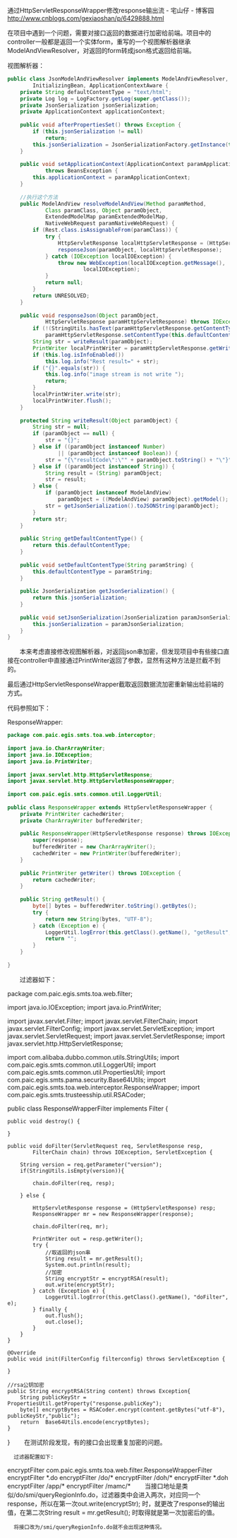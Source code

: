 通过HttpServletResponseWrapper修改response输出流 - 宅山仔 - 博客园 http://www.cnblogs.com/gexiaoshan/p/6429888.html

在项目中遇到一个问题，需要对接口返回的数据进行加密给前端。项目中的controller一般都是返回一个实体form，重写的一个视图解析器继承ModelAndViewResolver，对返回的form转成json格式返回给前端。

视图解析器：

```java
public class JsonModelAndViewResolver implements ModelAndViewResolver,
        InitializingBean, ApplicationContextAware {
    private String defaultContentType = "text/html";
    private Log log = LogFactory.getLog(super.getClass());
    private JsonSerialization jsonSerialization;
    private ApplicationContext applicationContext;
 
    public void afterPropertiesSet() throws Exception {
        if (this.jsonSerialization != null)
            return;
        this.jsonSerialization = JsonSerializationFactory.getInstance(this.applicationContext);
    }
 
    public void setApplicationContext(ApplicationContext paramApplicationContext)
            throws BeansException {
        this.applicationContext = paramApplicationContext;
    }
 
    //执行这个方法
    public ModelAndView resolveModelAndView(Method paramMethod,
            Class paramClass, Object paramObject,
            ExtendedModelMap paramExtendedModelMap,
            NativeWebRequest paramNativeWebRequest) {
        if (Rest.class.isAssignableFrom(paramClass)) {
            try {
                HttpServletResponse localHttpServletResponse = (HttpServletResponse) paramNativeWebRequest.getNativeResponse(HttpServletResponse.class);
                responseJson(paramObject, localHttpServletResponse);
            } catch (IOException localIOException) {
                throw new WebException(localIOException.getMessage(),
                        localIOException);
            }
            return null;
        }
        return UNRESOLVED;
    }
 
    public void responseJson(Object paramObject,
            HttpServletResponse paramHttpServletResponse) throws IOException {
        if (!(StringUtils.hasText(paramHttpServletResponse.getContentType())))
            paramHttpServletResponse.setContentType(this.defaultContentType);
        String str = writeResult(paramObject);
        PrintWriter localPrintWriter = paramHttpServletResponse.getWriter();
        if (this.log.isInfoEnabled())
            this.log.info("Rest result=" + str);
        if ("{}".equals(str)) {
            this.log.info("image stream is not write ");
            return;
        }
        localPrintWriter.write(str);
        localPrintWriter.flush();
    }
 
    protected String writeResult(Object paramObject) {
        String str = null;
        if (paramObject == null) {
            str = "{}";
        } else if ((paramObject instanceof Number)
                || (paramObject instanceof Boolean)) {
            str = "{\"resultCode\":\"" + paramObject.toString() + "\"}";
        } else if ((paramObject instanceof String)) {
            String result = (String) paramObject;
            str = result;
        } else {
            if (paramObject instanceof ModelAndView)
                paramObject = ((ModelAndView) paramObject).getModel();
            str = getJsonSerialization().toJSONString(paramObject);
        }
        return str;
    }
 
    public String getDefaultContentType() {
        return this.defaultContentType;
    }
 
    public void setDefaultContentType(String paramString) {
        this.defaultContentType = paramString;
    }
 
    public JsonSerialization getJsonSerialization() {
        return this.jsonSerialization;
    }
 
    public void setJsonSerialization(JsonSerialization paramJsonSerialization) {
        this.jsonSerialization = paramJsonSerialization;
    }
}
```
　　本来考虑直接修改视图解析器，对返回json串加密，但发现项目中有些接口直接在controller中直接通过PrintWriter返回了参数，显然有这种方法是拦截不到的。

最后通过HttpServletResponseWrapper截取返回数据流加密重新输出给前端的方式。

代码参照如下：

ResponseWrapper:

```java
package com.paic.egis.smts.toa.web.interceptor;
 
import java.io.CharArrayWriter;
import java.io.IOException;
import java.io.PrintWriter;
 
import javax.servlet.http.HttpServletResponse;
import javax.servlet.http.HttpServletResponseWrapper;
 
import com.paic.egis.smts.common.util.LoggerUtil;
 
public class ResponseWrapper extends HttpServletResponseWrapper {
    private PrintWriter cachedWriter;
    private CharArrayWriter bufferedWriter;
 
    public ResponseWrapper(HttpServletResponse response) throws IOException {
        super(response);
        bufferedWriter = new CharArrayWriter();
        cachedWriter = new PrintWriter(bufferedWriter);
    }
 
    public PrintWriter getWriter() throws IOException {
        return cachedWriter;
    }
 
    public String getResult() {
        byte[] bytes = bufferedWriter.toString().getBytes();
        try {
            return new String(bytes, "UTF-8");
        } catch (Exception e) {
            LoggerUtil.logError(this.getClass().getName(), "getResult", e);
            return "";
        }
    }
 
}
```
　　过滤器如下：


package com.paic.egis.smts.toa.web.filter;
 
import java.io.IOException;
import java.io.PrintWriter;
 
import javax.servlet.Filter;
import javax.servlet.FilterChain;
import javax.servlet.FilterConfig;
import javax.servlet.ServletException;
import javax.servlet.ServletRequest;
import javax.servlet.ServletResponse;
import javax.servlet.http.HttpServletResponse;
 
import com.alibaba.dubbo.common.utils.StringUtils;
import com.paic.egis.smts.common.util.LoggerUtil;
import com.paic.egis.smts.common.util.PropertiesUtil;
import com.paic.egis.smts.pama.security.Base64Utils;
import com.paic.egis.smts.toa.web.interceptor.ResponseWrapper;
import com.paic.egis.smts.trusteesship.util.RSACoder;
 
public class ResponseWrapperFilter implements Filter {
 
    public void destroy() {
 
    }
 
    public void doFilter(ServletRequest req, ServletResponse resp,
            FilterChain chain) throws IOException, ServletException {
 
        String version = req.getParameter("version");
        if(StringUtils.isEmpty(version)){
             
            chain.doFilter(req, resp);
             
        } else {
             
            HttpServletResponse response = (HttpServletResponse) resp;
            ResponseWrapper mr = new ResponseWrapper(response);
             
            chain.doFilter(req, mr);
             
            PrintWriter out = resp.getWriter(); 
            try {
                //取返回的json串
                String result = mr.getResult(); 
                System.out.println(result);
                //加密
                String encryptStr = encryptRSA(result);
                out.write(encryptStr); 
            } catch (Exception e) {
                LoggerUtil.logError(this.getClass().getName(), "doFilter", e);
            } finally {
                out.flush(); 
                out.close();
            }
        }
    }
 
    @Override
    public void init(FilterConfig filterconfig) throws ServletException {
         
    }
 
    //rsa公钥加密
    public String encryptRSA(String content) throws Exception{
        String publicKeyStr = PropertiesUtil.getProperty("response.publicKey");
        byte[] encryptBytes = RSACoder.encrypt(content.getBytes("utf-8"), publicKeyStr,"public");
        return  Base64Utils.encode(encryptBytes);
    }
}
　　在测试阶段发现，有的接口会出现重复加密的问题。

      过滤器配置如下:


<filter>
        <filter-name>encryptFilter</filter-name>
        <filter-class>com.paic.egis.smts.toa.web.filter.ResponseWrapperFilter</filter-class>
    </filter>
    <filter-mapping>
        <filter-name>encryptFilter</filter-name>
        <url-pattern>*.do</url-pattern>
    </filter-mapping>
    <filter-mapping>
        <filter-name>encryptFilter</filter-name>
        <url-pattern>/do/*</url-pattern>
    </filter-mapping>
    <filter-mapping>
        <filter-name>encryptFilter</filter-name>
        <url-pattern>/doh/*</url-pattern>
    </filter-mapping>
    <filter-mapping>
        <filter-name>encryptFilter</filter-name>
        <url-pattern>*.doh</url-pattern>
    </filter-mapping>
    <filter-mapping>
        <filter-name>encryptFilter</filter-name>
        <url-pattern>/app/*</url-pattern>
    </filter-mapping>
    <filter-mapping>
        <filter-name>encryptFilter</filter-name>
        <url-pattern>/mamc/*</url-pattern>
    </filter-mapping>
　　当接口地址是类似/do/smi/queryRegionInfo.do，过滤器类中会进入两次，对应同一个response，所以在第一次out.write(encryptStr);  时，就更改了response的输出值，在第二次String result = mr.getResult();  时取得就是第一次加密后的值。

      将接口改为/smi/queryRegionInfo.do就不会出现这种情况。